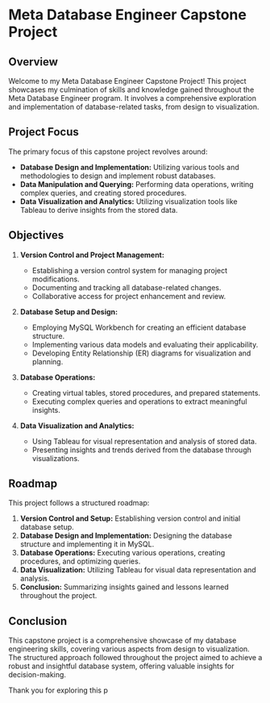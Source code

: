 # Meta Database Engineer Capstone Project

## Overview

Welcome to my Meta Database Engineer Capstone Project! This project showcases my culmination of skills and knowledge gained throughout the Meta Database Engineer program. It involves a comprehensive exploration and implementation of database-related tasks, from design to visualization.

## Project Focus

The primary focus of this capstone project revolves around:

- **Database Design and Implementation:** Utilizing various tools and methodologies to design and implement robust databases.
- **Data Manipulation and Querying:** Performing data operations, writing complex queries, and creating stored procedures.
- **Data Visualization and Analytics:** Utilizing visualization tools like Tableau to derive insights from the stored data.

## Objectives

1. **Version Control and Project Management:**
   - Establishing a version control system for managing project modifications.
   - Documenting and tracking all database-related changes.
   - Collaborative access for project enhancement and review.

2. **Database Setup and Design:**
   - Employing MySQL Workbench for creating an efficient database structure.
   - Implementing various data models and evaluating their applicability.
   - Developing Entity Relationship (ER) diagrams for visualization and planning.

3. **Database Operations:**
   - Creating virtual tables, stored procedures, and prepared statements.
   - Executing complex queries and operations to extract meaningful insights.

4. **Data Visualization and Analytics:**
   - Using Tableau for visual representation and analysis of stored data.
   - Presenting insights and trends derived from the database through visualizations.

## Roadmap

This project follows a structured roadmap:

1. **Version Control and Setup:** Establishing version control and initial database setup.
2. **Database Design and Implementation:** Designing the database structure and implementing it in MySQL.
3. **Database Operations:** Executing various operations, creating procedures, and optimizing queries.
4. **Data Visualization:** Utilizing Tableau for visual data representation and analysis.
5. **Conclusion:** Summarizing insights gained and lessons learned throughout the project.

## Conclusion

This capstone project is a comprehensive showcase of my database engineering skills, covering various aspects from design to visualization. The structured approach followed throughout the project aimed to achieve a robust and insightful database system, offering valuable insights for decision-making.

Thank you for exploring this p

